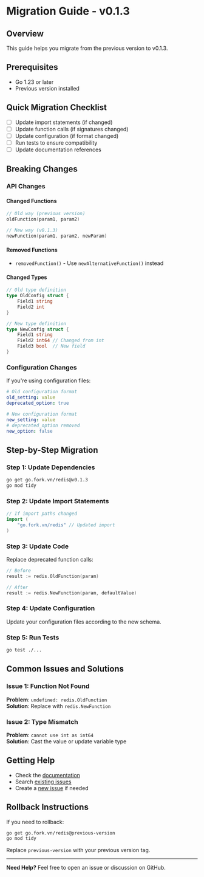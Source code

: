 # Migration Guide - v0.1.3

## Overview
This guide helps you migrate from the previous version to v0.1.3.

## Prerequisites
- Go 1.23 or later
- Previous version installed

## Quick Migration Checklist
- [ ] Update import statements (if changed)
- [ ] Update function calls (if signatures changed)
- [ ] Update configuration (if format changed)
- [ ] Run tests to ensure compatibility
- [ ] Update documentation references

## Breaking Changes

### API Changes
#### Changed Functions
```go
// Old way (previous version)
oldFunction(param1, param2)

// New way (v0.1.3)
newFunction(param1, param2, newParam)
```

#### Removed Functions
- `removedFunction()` - Use `newAlternativeFunction()` instead

#### Changed Types
```go
// Old type definition
type OldConfig struct {
    Field1 string
    Field2 int
}

// New type definition
type NewConfig struct {
    Field1 string
    Field2 int64 // Changed from int
    Field3 bool  // New field
}
```

### Configuration Changes
If you're using configuration files:

```yaml
# Old configuration format
old_setting: value
deprecated_option: true

# New configuration format
new_setting: value
# deprecated_option removed
new_option: false
```

## Step-by-Step Migration

### Step 1: Update Dependencies
```bash
go get go.fork.vn/redis@v0.1.3
go mod tidy
```

### Step 2: Update Import Statements
```go
// If import paths changed
import (
    "go.fork.vn/redis" // Updated import
)
```

### Step 3: Update Code
Replace deprecated function calls:

```go
// Before
result := redis.OldFunction(param)

// After
result := redis.NewFunction(param, defaultValue)
```

### Step 4: Update Configuration
Update your configuration files according to the new schema.

### Step 5: Run Tests
```bash
go test ./...
```

## Common Issues and Solutions

### Issue 1: Function Not Found
**Problem**: `undefined: redis.OldFunction`  
**Solution**: Replace with `redis.NewFunction`

### Issue 2: Type Mismatch
**Problem**: `cannot use int as int64`  
**Solution**: Cast the value or update variable type

## Getting Help
- Check the [documentation](https://pkg.go.dev/go.fork.vn/redis@v0.1.3)
- Search [existing issues](https://github.com/go-fork/redis/issues)
- Create a [new issue](https://github.com/go-fork/redis/issues/new) if needed

## Rollback Instructions
If you need to rollback:

```bash
go get go.fork.vn/redis@previous-version
go mod tidy
```

Replace `previous-version` with your previous version tag.

---
**Need Help?** Feel free to open an issue or discussion on GitHub.

